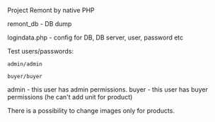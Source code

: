 Project Remont by native PHP

remont_db - DB dump

logindata.php - config for DB, DB server, user, password etc

Test users/passwords:

    admin/admin
    
    buyer/buyer
    
admin - this user has admin permissions. 
buyer - this user has buyer permissions (he can't add unit for product)

There is a possibility to change images only for products.

